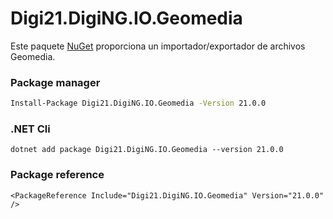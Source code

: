 # Digi21.DigiNG.IO.Geomedia

Este paquete [NuGet](https://www.nuget.org/packages/Digi21.DigiNG.Io.Shp) proporciona un importador/exportador de archivos Geomedia.

### Package manager
```bash
Install-Package Digi21.DigiNG.IO.Geomedia -Version 21.0.0
```

### .NET Cli
```
dotnet add package Digi21.DigiNG.IO.Geomedia --version 21.0.0
```

### Package reference
```markup
<PackageReference Include="Digi21.DigiNG.IO.Geomedia" Version="21.0.0" />
```





